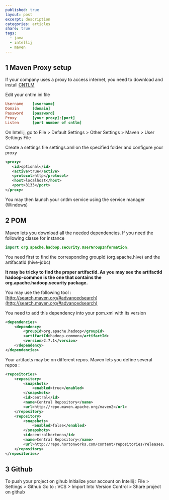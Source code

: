 ```yaml
---
published: true
layout: post
excerpt: description
categories: articles
share: true
tags:
  - java
  - intellij
  - maven
---
```

## 1 Maven Proxy setup

If your company uses a proxy to access internet, you need to download and install [CNTLM](http://cntlm.sourceforge.net/) 

Edit your cntlm.ini file
```ini
Username    [username]
Domain      [domain]
Password    [password]
Proxy       [your proxy]:[port]
Listen      [port number of cntlm]
```

On Intellij, go to File > Default Settings > Other Settings > Maven > User Settings File

Create a settings file settings.xml on the specified folder and configure your proxy

```xml
<proxy>
   <id>optional</id>
   <active>true</active>
   <protocol>http</protocol>
   <host>localhost</host>
   <port>3133</port>
</proxy>
```

You may then launch your cntlm service using the service manager (Windows)

## 2 POM

Maven lets you download all the needed dependencies.
If you need the following classe for instance
```java
import org.apache.hadoop.security.UserGroupInformation;
```

You need first to find the corresponding groupId (org.apache.hive) and the artifacatId (hive-jdbc)

**It may be tricky to find the proper artifactId. As you may see the artifactId hadoop-common is the one that contains the org.apache.hadoop.security package.**

You may use the following tool : [http://search.maven.org/#advancedsearch](http://search.maven.org/#advancedsearch)

You need to add this dependency into your pom.xml with its version
```xml
<dependencies>
    <dependency>
        <groupId>org.apache.hadoop</groupId>
        <artifactId>hadoop-common</artifactId>
        <version>2.7.1</version>
    </dependency>
</dependencies>
```    

Your artifacts may be on different repos. Maven lets you define several repos : 
```xml
<repositories>
    <repository>
        <snapshots>
            <enabled>true</enabled>
        </snapshots>
        <id>central</id>
        <name>Central Repository</name>
        <url>http://repo.maven.apache.org/maven2</url>
    </repository>
    <repository>
        <snapshots>
            <enabled>false</enabled>
        </snapshots>
        <id>centralhortonn</id>
        <name>Central Repository</name>
        <url>http://repo.hortonworks.com/content/repositories/releases/</url>
    </repository>
</repositories>
```

## 3 Github
To push your project on gihub
Initialize your account on Intellij : File > Settings > Github 
Go to : VCS > Import Into Version Control > Share project on github
